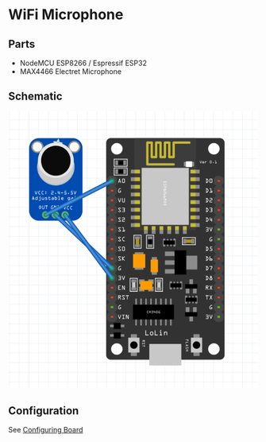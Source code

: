 # WiFi Microphone

## Parts

- NodeMCU ESP8266 / Espressif ESP32
- MAX4466 Electret Microphone

## Schematic
![Circuit schematic](circuit_schematic.png)

## Configuration
See [Configuring Board](../README.md#Configuration)